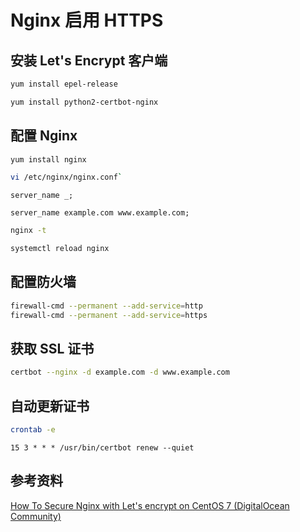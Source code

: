# Nginx 启用 HTTPS


## 安装 Let's Encrypt 客户端

```bash
yum install epel-release
```

```bash
yum install python2-certbot-nginx
```

## 配置 Nginx

```bash
yum install nginx
```

```bash
vi /etc/nginx/nginx.conf`
```

```config
server_name _;
```

```config
server_name example.com www.example.com;
```

```bash
nginx -t
```

```bash
systemctl reload nginx
```

## 配置防火墙

```bash
firewall-cmd --permanent --add-service=http
firewall-cmd --permanent --add-service=https
```

## 获取 SSL 证书

```bash
certbot --nginx -d example.com -d www.example.com
```


## 自动更新证书

```bash
crontab -e
```

```config
15 3 * * * /usr/bin/certbot renew --quiet
```


## 参考资料

[How To Secure Nginx with Let's encrypt on CentOS 7 (DigitalOcean Community)](https://www.digitalocean.com/community/tutorials/how-to-secure-nginx-with-let-s-encrypt-on-centos-7)
